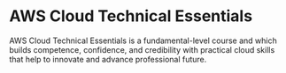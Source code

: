 # AWS Cloud Technical Essentials

AWS Cloud Technical Essentials is a fundamental-level course and which builds competence, confidence, and credibility with practical cloud skills that help to innovate and advance professional future.
